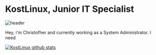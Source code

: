 # KostLinux, Junior IT Specialist
![header](https://capsule-render.vercel.app/api?type=wave&color=gradient&height=300&section=footer&text=KostLinux%20Junior%20IT%20Specialist&fontSize=90)

Hey, i'm Christofher and currently working as a System Administrator.
I need

[![KostLinux github stats](https://github-readme-stats.vercel.app/api?username=KostLinux&theme=tokyonight&show_icons=true&line_height=40)](https://github.com/anuraghazra/github-readme-stats)
